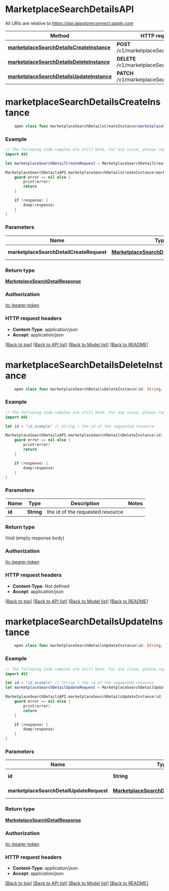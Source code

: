 # MarketplaceSearchDetailsAPI

All URIs are relative to *https://api.appstoreconnect.apple.com*

Method | HTTP request | Description
------------- | ------------- | -------------
[**marketplaceSearchDetailsCreateInstance**](MarketplaceSearchDetailsAPI.md#marketplacesearchdetailscreateinstance) | **POST** /v1/marketplaceSearchDetails | 
[**marketplaceSearchDetailsDeleteInstance**](MarketplaceSearchDetailsAPI.md#marketplacesearchdetailsdeleteinstance) | **DELETE** /v1/marketplaceSearchDetails/{id} | 
[**marketplaceSearchDetailsUpdateInstance**](MarketplaceSearchDetailsAPI.md#marketplacesearchdetailsupdateinstance) | **PATCH** /v1/marketplaceSearchDetails/{id} | 


# **marketplaceSearchDetailsCreateInstance**
```swift
    open class func marketplaceSearchDetailsCreateInstance(marketplaceSearchDetailCreateRequest: MarketplaceSearchDetailCreateRequest, completion: @escaping (_ data: MarketplaceSearchDetailResponse?, _ error: Error?) -> Void)
```



### Example
```swift
// The following code samples are still beta. For any issue, please report via http://github.com/OpenAPITools/openapi-generator/issues/new
import ASC

let marketplaceSearchDetailCreateRequest = MarketplaceSearchDetailCreateRequest(data: MarketplaceSearchDetailCreateRequest_data(type: "type_example", attributes: MarketplaceSearchDetailCreateRequest_data_attributes(catalogUrl: "catalogUrl_example"), relationships: AnalyticsReportRequestCreateRequest_data_relationships(app: AnalyticsReportRequestCreateRequest_data_relationships_app(data: AlternativeDistributionKeyCreateRequest_data_relationships_app_data(type: "type_example", id: "id_example"))))) // MarketplaceSearchDetailCreateRequest | MarketplaceSearchDetail representation

MarketplaceSearchDetailsAPI.marketplaceSearchDetailsCreateInstance(marketplaceSearchDetailCreateRequest: marketplaceSearchDetailCreateRequest) { (response, error) in
    guard error == nil else {
        print(error)
        return
    }

    if (response) {
        dump(response)
    }
}
```

### Parameters

Name | Type | Description  | Notes
------------- | ------------- | ------------- | -------------
 **marketplaceSearchDetailCreateRequest** | [**MarketplaceSearchDetailCreateRequest**](MarketplaceSearchDetailCreateRequest.md) | MarketplaceSearchDetail representation | 

### Return type

[**MarketplaceSearchDetailResponse**](MarketplaceSearchDetailResponse.md)

### Authorization

[itc-bearer-token](../README.md#itc-bearer-token)

### HTTP request headers

 - **Content-Type**: application/json
 - **Accept**: application/json

[[Back to top]](#) [[Back to API list]](../README.md#documentation-for-api-endpoints) [[Back to Model list]](../README.md#documentation-for-models) [[Back to README]](../README.md)

# **marketplaceSearchDetailsDeleteInstance**
```swift
    open class func marketplaceSearchDetailsDeleteInstance(id: String, completion: @escaping (_ data: Void?, _ error: Error?) -> Void)
```



### Example
```swift
// The following code samples are still beta. For any issue, please report via http://github.com/OpenAPITools/openapi-generator/issues/new
import ASC

let id = "id_example" // String | the id of the requested resource

MarketplaceSearchDetailsAPI.marketplaceSearchDetailsDeleteInstance(id: id) { (response, error) in
    guard error == nil else {
        print(error)
        return
    }

    if (response) {
        dump(response)
    }
}
```

### Parameters

Name | Type | Description  | Notes
------------- | ------------- | ------------- | -------------
 **id** | **String** | the id of the requested resource | 

### Return type

Void (empty response body)

### Authorization

[itc-bearer-token](../README.md#itc-bearer-token)

### HTTP request headers

 - **Content-Type**: Not defined
 - **Accept**: application/json

[[Back to top]](#) [[Back to API list]](../README.md#documentation-for-api-endpoints) [[Back to Model list]](../README.md#documentation-for-models) [[Back to README]](../README.md)

# **marketplaceSearchDetailsUpdateInstance**
```swift
    open class func marketplaceSearchDetailsUpdateInstance(id: String, marketplaceSearchDetailUpdateRequest: MarketplaceSearchDetailUpdateRequest, completion: @escaping (_ data: MarketplaceSearchDetailResponse?, _ error: Error?) -> Void)
```



### Example
```swift
// The following code samples are still beta. For any issue, please report via http://github.com/OpenAPITools/openapi-generator/issues/new
import ASC

let id = "id_example" // String | the id of the requested resource
let marketplaceSearchDetailUpdateRequest = MarketplaceSearchDetailUpdateRequest(data: MarketplaceSearchDetailUpdateRequest_data(type: "type_example", id: "id_example", attributes: MarketplaceSearchDetail_attributes(catalogUrl: "catalogUrl_example"))) // MarketplaceSearchDetailUpdateRequest | MarketplaceSearchDetail representation

MarketplaceSearchDetailsAPI.marketplaceSearchDetailsUpdateInstance(id: id, marketplaceSearchDetailUpdateRequest: marketplaceSearchDetailUpdateRequest) { (response, error) in
    guard error == nil else {
        print(error)
        return
    }

    if (response) {
        dump(response)
    }
}
```

### Parameters

Name | Type | Description  | Notes
------------- | ------------- | ------------- | -------------
 **id** | **String** | the id of the requested resource | 
 **marketplaceSearchDetailUpdateRequest** | [**MarketplaceSearchDetailUpdateRequest**](MarketplaceSearchDetailUpdateRequest.md) | MarketplaceSearchDetail representation | 

### Return type

[**MarketplaceSearchDetailResponse**](MarketplaceSearchDetailResponse.md)

### Authorization

[itc-bearer-token](../README.md#itc-bearer-token)

### HTTP request headers

 - **Content-Type**: application/json
 - **Accept**: application/json

[[Back to top]](#) [[Back to API list]](../README.md#documentation-for-api-endpoints) [[Back to Model list]](../README.md#documentation-for-models) [[Back to README]](../README.md)

